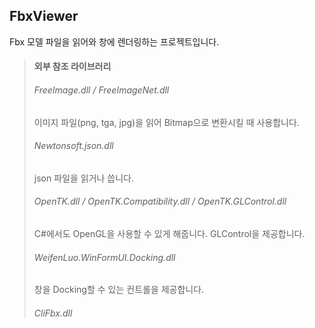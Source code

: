 ## FbxViewer
Fbx 모델 파일을 읽어와 창에 렌더링하는 프로젝트입니다.



> #### 외부 참조 라이브러리
>
>   ###### FreeImage.dll / FreeImageNet.dll
>    이미지 파일(png, tga, jpg)을 읽어 Bitmap으로 변환시킬 때 사용합니다.
>
>   ###### Newtonsoft.json.dll
>    json 파일을 읽거나 씁니다.
>
>   ###### OpenTK.dll / OpenTK.Compatibility.dll / OpenTK.GLControl.dll
>    C#에서도 OpenGL을 사용할 수 있게 해줍니다.
>    GLControl을 제공합니다.
>
>   ###### WeifenLuo.WinFormUI.Docking.dll
>    창을 Docking할 수 있는 컨트롤을 제공합니다.
>
>   ###### CliFbx.dll

